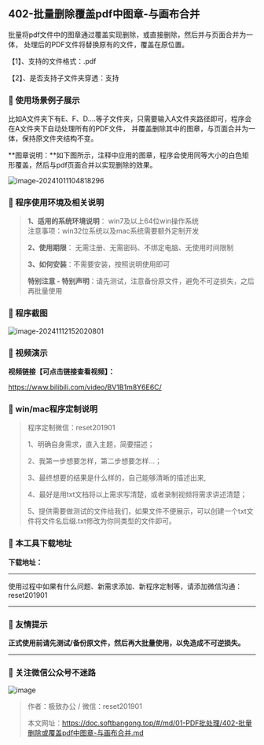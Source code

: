 ## 402-批量删除覆盖pdf中图章-与画布合并

批量将pdf文件中的图章通过覆盖实现删除，或直接删除，然后并与页面合并为一体， 处理后的PDF文件将替换原有的文件，覆盖在原位置。

【1】、支持的文件格式：.pdf

【2】、是否支持子文件夹穿透：支持

### 📑 使用场景例子展示

比如A文件夹下有E、F、D....等子文件夹，只需要输入A文件夹路径即可，程序会在A文件夹下自动处理所有的PDF文件， 并覆盖删除其中的图章，与页面合并为一体，保持原文件夹结构不变。

**图章说明：**如下图所示，注释中应用的图章，程序会使用同等大小的白色矩形覆盖，然后与pdf页面合并以实现删除的效果。

![image-20241011104818296](https://s2.loli.net/2024/10/11/qFcS1s5iAZoEHeJ.png)

### 📑 程序使用环境及相关说明

> **1、适用的系统环境说明**： win7及以上64位win操作系统  
> 注意事项：win32位系统以及mac系统需要额外定制开发  
>
> **2、使用期限**： 无需注册、无需密码、不绑定电脑、无使用时间限制  
>
> **3、如何安装**：不需要安装，按照说明使用即可  
>
> **特别注意 - 特别声明**：请先测试，注意备份原文件，避免不可逆损失，之后再批量使用

### 📑 程序截图

 ![image-20241112152020801](https://s2.loli.net/2024/11/12/8W7bNBwI3x9Ts6z.png)

### 📑 视频演示

**视频链接【可点击链接查看视频】：**

https://www.bilibili.com/video/BV1B1m8Y6E6C/

### 📑 win/mac程序定制说明

> 程序定制微信：reset201901  
>
> 1、明确自身需求，直入主题，简要描述；
>
> 2、我第一步想要怎样，第二步想要怎样...； 
>
> 3、最终想要的结果是什么样的，自己能够清晰的描述出来,  
>
> 4、最好是用txt文档将以上需求写清楚，或者录制视频将需求讲述清楚；  
>
> 5、提供需要做测试的文件给我们，如果文件不便展示，可以创建一个txt文件将文件名后缀.txt修改为你同类型的文件即可。  

### 📑 本工具下载地址

**下载地址：**

------

使用过程中如果有什么问题、新需求添加、新程序定制等，请添加微信沟通：reset201901

------

### 📑 友情提示

**正式使用前请先测试/备份原文件，然后再大批量使用，以免造成不可逆损失。**

------

### 📑 关注微信公众号不迷路

![image](https://s2.loli.net/2024/11/02/tK9T7jxLcuv5rUk.png)

> 作者：极致办公  /  微信：reset201901
>
> 本文网址：https://doc.softbangong.top/#/md/01-PDF批处理/402-批量删除或覆盖pdf中图章-与画布合并.md
